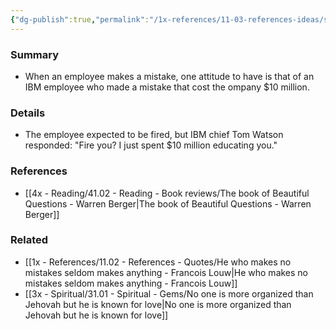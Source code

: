 ```yaml
---
{"dg-publish":true,"permalink":"/1x-references/11-03-references-ideas/should-you-fire-a-person-who-just-made-an-expensive-mistake/","title":"Should you fire a person who just made an expensive mistake","dgShowBacklinks":false}
---
```



### Summary
- When an employee makes a mistake, one attitude to have is that of an IBM employee who made a mistake that cost the ompany $10 million.

### Details
- The employee expected to be fired, but IBM chief Tom Watson responded: "Fire you? I just spent $10 million educating you."

### References
- [[4x - Reading/41.02 - Reading - Book reviews/The book of Beautiful Questions - Warren Berger\|The book of Beautiful Questions - Warren Berger]]

### Related
- [[1x - References/11.02 - References - Quotes/He who makes no mistakes seldom makes anything - Francois Louw\|He who makes no mistakes seldom makes anything - Francois Louw]]
- [[3x - Spiritual/31.01 - Spiritual - Gems/No one is more organized than Jehovah but he is known for love\|No one is more organized than Jehovah but he is known for love]]
